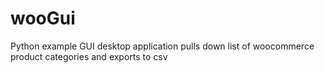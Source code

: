 # wooGui
Python example GUI desktop application pulls down list of woocommerce product categories and exports to csv
